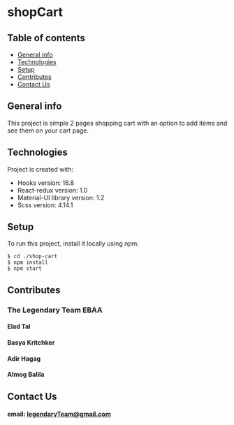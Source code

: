 # shopCart
## Table of contents
* [General info](#general-info)
* [Technologies](#technologies)
* [Setup](#setup)
* [Contributes](#contributes)
* [Contact Us](#contactus)

## General info
This project is simple 2 pages shopping cart with an option to add items and see them on your cart page.
	
## Technologies
Project is created with:
* Hooks version: 16.8
* React-redux version: 1.0
* Material-UI library version: 1.2
* Scss version: 4.14.1
	
## Setup
To run this project, install it locally using npm:

```
$ cd ./shop-cart
$ npm install
$ npm start
```
## Contributes
### The Legendary Team EBAA
#### Elad Tal
#### Basya Kritchker
#### Adir Hagag
#### Almog Balila

## Contact Us
#### email: legendaryTeam@gmail.com
